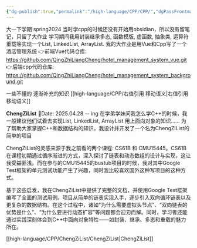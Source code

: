 ```yaml
---
{"dg-publish":true,"permalink":"/high-language/CPP/CPP/","dgPassFrontmatter":true,"noteIcon":"","created":"2025-04-20T11:20:01.294+08:00","updated":"2025-05-01T14:25:44.887+08:00"}
---
```




大一下学期 spring2024
当时学cpp的时候还没有开始用obsidian，所以没有留笔记，只留了大作业
学习期间我用封装继承多态, 函数模版, 虚函数, 抽象类, 运算符重载等实现一个List, LinkedList, ArrayList.
我的大作业是用Vue和Cpp写了一个酒店管理系统
👉前端Vue代码仓库: https://github.com/QingZhiLiangCheng/hotel_management_system_vue.git
👉后端cpp代码仓库: https://github.com/QingZhiLiangCheng/hotel_management_system_background.git

一些不懂的 逐渐补充的知识
[[high-language/CPP/右值引用 移动语义\|右值引用 移动语义]]

**ChengZiList**
📅Date: 2025.04.28 -- ing
在学弟学妹问我怎么学C++的时候，我一般建议他们试着去实现List, LinkedList, ArrayList 用上面向对象的知识…… 为了帮助大家掌握C++和数据结构的知识，我设计并开发了一个名为ChengZiList的简单的项目

ChengZiList的灵感来源于我之前看的两个课程: CS61B 和 CMU15445。CS61B在课程初期通过循序渐进的方式，深入探讨了链表和动态数组的设计与实现，这让我受益匪浅。而在参与的CMU15445的bustub项目的时候，我对其中Google Test框架的单元测试功能产生了兴趣，同时我比较喜欢国外这种写项目的这种方式。

基于这些启发，我在ChengZiList中提供了完整的文档，并使用Google Test框架编写了全面的测试用例。项目从简单的链表实现入手，逐步引入双向循环链表以及更复杂的数据结构。在这个过程中，诸如“为什么需要虚拟头节点”、“双向链表的优势是什么”、“为什么要进行动态扩容”等问题都会迎刃而解。同时，学习者还能通过实践深刻体会到C++中面向对象特性——如封装、继承、多态和重载的魅力所在。

[[high-language/CPP/ChengZiList/ChengZiList\|ChengZiList]]

